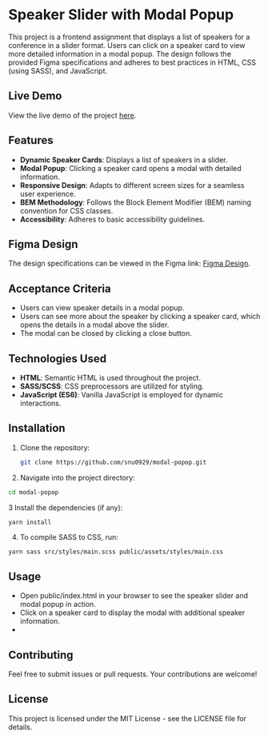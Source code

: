 # Speaker Slider with Modal Popup

This project is a frontend assignment that displays a list of speakers for a conference in a slider format. Users can click on a speaker card to view more detailed information in a modal popup. The design follows the provided Figma specifications and adheres to best practices in HTML, CSS (using SASS), and JavaScript.

## Live Demo

View the live demo of the project [here](https://modal-popup-nine.vercel.app/).

## Features

- **Dynamic Speaker Cards**: Displays a list of speakers in a slider.
- **Modal Popup**: Clicking a speaker card opens a modal with detailed information.
- **Responsive Design**: Adapts to different screen sizes for a seamless user experience.
- **BEM Methodology**: Follows the Block Element Modifier (BEM) naming convention for CSS classes.
- **Accessibility**: Adheres to basic accessibility guidelines.

## Figma Design

The design specifications can be viewed in the Figma link: [Figma Design](https://www.figma.com/design/h6LJWJH5xUzfzorOwl9iFA/Assessment_updated?node-id=0-1&t=YzT5j7jBov2mjccl-1).

## Acceptance Criteria

- Users can view speaker details in a modal popup.
- Users can see more about the speaker by clicking a speaker card, which opens the details in a modal above the slider.
- The modal can be closed by clicking a close button.

## Technologies Used

- **HTML**: Semantic HTML is used throughout the project.
- **SASS/SCSS**: CSS preprocessors are utilized for styling.
- **JavaScript (ES6)**: Vanilla JavaScript is employed for dynamic interactions.

## Installation

1. Clone the repository:

   ```bash
   git clone https://github.com/snu0929/modal-popop.git
   ```

2. Navigate into the project directory:

```bash
cd modal-popop
```
3 Install the dependencies (if any):

```bash
yarn install
```
4. To compile SASS to CSS, run:
```
yarn sass src/styles/main.scss public/assets/styles/main.css
```
## Usage
- Open public/index.html in your browser to see the speaker slider and modal popup in action.
- Click on a speaker card to display the modal with additional speaker information.
- 
## Contributing
Feel free to submit issues or pull requests. Your contributions are welcome!

## License
This project is licensed under the MIT License - see the LICENSE file for details.
